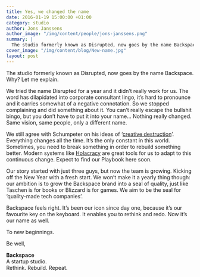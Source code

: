 ```yaml
---
title: Yes, we changed the name
date: 2016-01-19 15:00:00 +01:00
category: studio
author: Jons Janssens
author_image: "/img/content/people/jons-janssens.png"
summary: |
  The studio formerly known as Disrupted, now goes by the name Backspace.
cover_image: "/img/content/blog/New-name.jpg"
layout: post
---
```


The studio formerly known as Disrupted, now goes by the name Backspace. Why? Let me explain.

We tried the name Disrupted for a year and it didn’t really work for us. The word has dilapidated into corporate consultant lingo, it’s hard to pronounce and it carries somewhat of a negative connotation. So we stopped complaining and did something about it. You can’t really escape the bullshit bingo, but you don’t have to put it into your name... Nothing really changed. Same vision, same people, only a different name.

We still agree with Schumpeter on his ideas of ‘[creative destruction](https://en.wikipedia.org/wiki/Creative_destruction)’. Everything changes all the time. It’s the only constant in this world. Sometimes, you need to break something in order to rebuild something better. Modern systems like [Holacracy](https://en.wikipedia.org/wiki/Holacracy) are great tools for us to adapt to this continuous change. Expect to find our Playbook here soon.

Our story started with just three guys, but now the team is growing. Kicking off the New Year with a fresh start. We won’t make it a yearly thing though: our ambition is to grow the Backspace brand into a seal of quality, just like Taschen is for books or Blizzard is for games. We aim to be the seal for ‘quality-made tech companies’.

Backspace feels right. It’s been our icon since day one, because it’s our favourite key on the keyboard. It enables you to rethink and redo. Now it’s our name as well.

To new beginnings.

Be well,

**Backspace**<br>
A startup studio.<br>
Rethink. Rebuild. Repeat.
